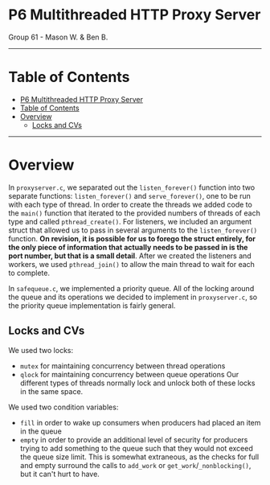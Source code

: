 # P6 Multithreaded HTTP Proxy Server

Group 61 - Mason W. & Ben B.

***
# Table of Contents
- [P6 Multithreaded HTTP Proxy Server](#p6-multithreaded-http-proxy-server)
- [Table of Contents](#table-of-contents)
- [Overview](#overview)
  - [Locks and CVs](#locks-and-cvs)

***

# Overview

In `proxyserver.c`, we separated out the `listen_forever()` function into two separate functions: `listen_forever()` and `serve_forever()`, one to be run with each type of thread. In order to create the threads we added code to the `main()` function that iterated to the provided numbers of threads of each type and called `pthread_create()`. For listeners, we included an argument struct that allowed us to pass in several arguments to the `listen_forever()` function. **On revision, it is possible for us to forego the struct entirely, for the only piece of information that actually needs to be passed in is the port number, but that is a small detail**. After we created the listeners and workers, we used `pthread_join()` to allow the main thread to wait for each to complete. 

In `safequeue.c`, we implemented a priority queue. All of the locking around the queue and its operations we decided to implement in `proxyserver.c`, so the priority queue implementation is fairly general.

## Locks and CVs

We used two locks:
- `mutex` for maintaining concurrency between thread operations
- `qlock` for maintaining concurrency between queue operations
Our different types of threads normally lock and unlock both of these locks in the same space.

We used two condition variables:
- `fill` in order to wake up consumers when producers had placed an item in the queue
- `empty` in order to provide an additional level of security for producers trying to add something to the queue such that they would not exceed the queue size limit. This is somewhat extraneous, as the checks for full and empty surround the calls to `add_work` or `get_work`/`_nonblocking()`, but it can't hurt to have.